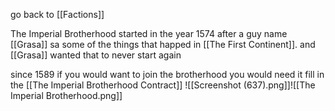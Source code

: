 go back to [[Factions]]

The Imperial Brotherhood started in the year 1574 after a guy name [[Grasa]] sa some of the things that happed in [[The First Continent]]. 
and [[Grasa]] wanted that to never start again

since 1589 if you would want to join the brotherhood you would need it fill in the [[The Imperial Brotherhood Contract]]
![[Screenshot (637).png]]![[The Imperial Brotherhood.png]]
